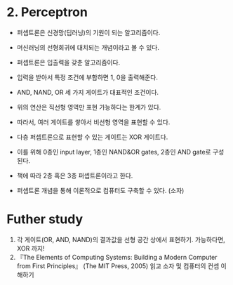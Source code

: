 # 2. Perceptron
- 퍼셉트론은 신경망(딥러닝)의 기원이 되는 알고리즘이다.
- 머신러닝의 선형회귀에 대치되는 개념이라고 볼 수 있다.

- 퍼셉트론은 입출력을 갖춘 알고리즘이다.
- 입력을 받아서 특정 조건에 부합하면 1, 0을 출력해준다.
- AND, NAND, OR 세 가지 게이트가 대표적인 조건이다.
- 위의 연산은 직선형 영역만 표현 가능하다는 한계가 있다.

- 따라서, 여러 게이트를 쌓아서 비선형 영역을 표현할 수 있다.
- 다층 퍼셉트론으로 표현할 수 있는 게이트는 XOR 게이트다.
- 이를 위해 0층인 input layer, 1층인 NAND&OR gates, 2층인 AND gate로 구성된다.
- 책에 따라 2층 혹은 3층 퍼셉트론이라고 한다.

- 퍼셉트론 개념을 통해 이론적으로 컴퓨터도 구축할 수 있다. (소자)


# Futher study

1. 각 게이트(OR, AND, NAND)의 결과값을 선형 공간 상에서 표현하기. 가능하다면, XOR 까지!
2. 『The Elements of Computing Systems: Building a Modern Computer from First Principles』 (The MIT Press, 2005) 읽고 소자 및 컴퓨터의 컨셉 이해하기
